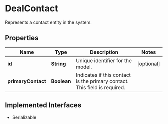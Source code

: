 

# DealContact

Represents a contact entity in the system.

## Properties

| Name | Type | Description | Notes |
|------------ | ------------- | ------------- | -------------|
|**id** | **String** | Unique identifier for the model. |  [optional] |
|**primaryContact** | **Boolean** | Indicates if this contact is the primary contact. This field is required. |  |


## Implemented Interfaces

* Serializable

